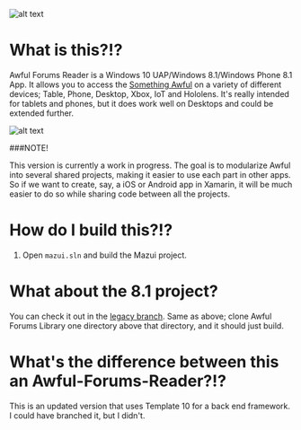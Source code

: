 ![alt text](http://i.imgur.com/iIuWbuj.png "Awful Forums Reader")

# What is this?!?

Awful Forums Reader is a Windows 10 UAP/Windows 8.1/Windows Phone 8.1 App. It allows you to access the [Something Awful](https://forums.somethingawful.com) on a variety of different devices; Table, Phone, Desktop, Xbox, IoT and Hololens. It's really intended for tablets and phones, but it does work well on Desktops and could be extended further.

![alt text](http://i.imgur.com/o96E4UE.png "Awful Forums Reader")

###NOTE!

This version is currently a work in progress. The goal is to modularize Awful into several shared projects, making it easier to use each part in other apps. So if we want to create, say, a iOS or Android app in Xamarin, it will be much easier to do so while sharing code between all the projects. 

# How do I build this?!?

1. Open `mazui.sln` and build the Mazui project.

# What about the 8.1 project?
You can check it out in the [legacy branch](https://github.com/drasticactions/Awful-Forums-Reader/tree/legacy). Same as above; clone Awful Forums Library one directory above that directory, and it should just build. 

# What's the difference between this an Awful-Forums-Reader?!?

This is an updated version that uses Template 10 for a back end framework. I could have branched it, but I didn't.
